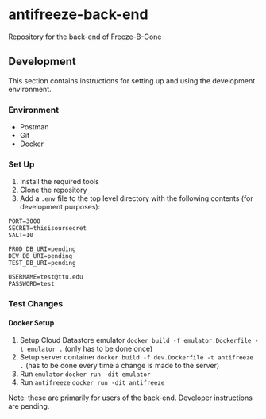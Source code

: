 # antifreeze-back-end
Repository for the back-end of Freeze-B-Gone

## Development

This section contains instructions for setting up and using the development environment.

### Environment

- Postman
- Git
- Docker

### Set Up

1. Install the required tools
2. Clone the repository
3. Add a `.env` file to the top level directory with the following contents (for development purposes):

```
PORT=3000
SECRET=thisisoursecret
SALT=10

PROD_DB_URI=pending
DEV_DB_URI=pending
TEST_DB_URI=pending

USERNAME=test@ttu.edu
PASSWORD=test
```

### Test Changes

#### Docker Setup

1. Setup Cloud Datastore emulator `docker build -f emulator.Dockerfile -t emulator .` (only has to be done once)
2. Setup server container `docker build -f dev.Dockerfile -t antifreeze .` (has to be done every time a change is made to the server)
3. Run `emulator` `docker run -dit emulator`
4. Run `antifreeze` `docker run -dit antifreeze`

Note: these are primarily for users of the back-end. Developer instructions are pending.
